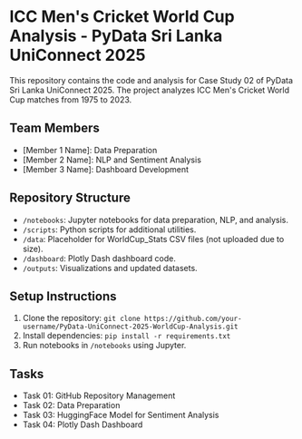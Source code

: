 # ICC Men's Cricket World Cup Analysis - PyData Sri Lanka UniConnect 2025

This repository contains the code and analysis for Case Study 02 of PyData Sri Lanka UniConnect 2025. The project analyzes ICC Men's Cricket World Cup matches from 1975 to 2023.

## Team Members
- [Member 1 Name]: Data Preparation
- [Member 2 Name]: NLP and Sentiment Analysis
- [Member 3 Name]: Dashboard Development

## Repository Structure
- `/notebooks`: Jupyter notebooks for data preparation, NLP, and analysis.
- `/scripts`: Python scripts for additional utilities.
- `/data`: Placeholder for WorldCup_Stats CSV files (not uploaded due to size).
- `/dashboard`: Plotly Dash dashboard code.
- `/outputs`: Visualizations and updated datasets.

## Setup Instructions
1. Clone the repository: `git clone https://github.com/your-username/PyData-UniConnect-2025-WorldCup-Analysis.git`
2. Install dependencies: `pip install -r requirements.txt`
3. Run notebooks in `/notebooks` using Jupyter.

## Tasks
- Task 01: GitHub Repository Management
- Task 02: Data Preparation
- Task 03: HuggingFace Model for Sentiment Analysis
- Task 04: Plotly Dash Dashboard
